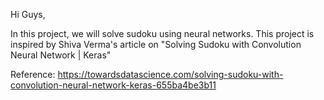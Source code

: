 Hi Guys,

In this project, we will solve sudoku using neural networks.
This project is inspired by Shiva Verma's article on "Solving Sudoku with Convolution Neural Network | Keras" 

Reference: https://towardsdatascience.com/solving-sudoku-with-convolution-neural-network-keras-655ba4be3b11
